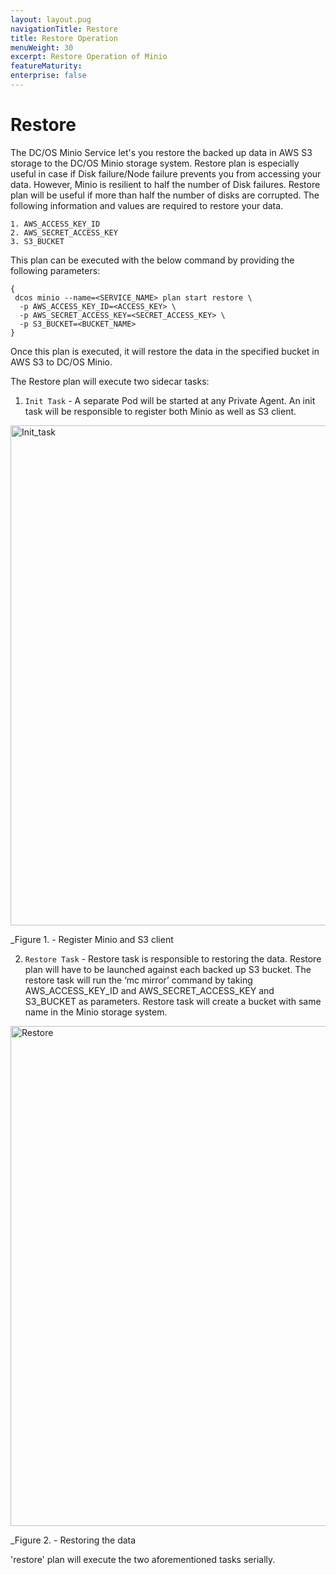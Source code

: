 ```yaml
---
layout: layout.pug
navigationTitle: Restore
title: Restore Operation
menuWeight: 30
excerpt: Restore Operation of Minio
featureMaturity:
enterprise: false
---
```


# Restore

The DC/OS Minio Service let's you restore the backed up data in AWS S3 storage to the DC/OS Minio storage system. Restore plan is especially useful in case if Disk failure/Node failure prevents you from accessing your data. However, Minio is resilient to half the number of Disk failures. Restore plan will be useful if more than half the number of disks are corrupted. 
The following information and values are required to restore your data.

    1. AWS_ACCESS_KEY_ID
    2. AWS_SECRET_ACCESS_KEY  
    3. S3_BUCKET
    
 This plan can be executed with the below command by providing the following parameters:

```shell
{
 dcos minio --name=<SERVICE_NAME> plan start restore \
  -p AWS_ACCESS_KEY_ID=<ACCESS_KEY> \
  -p AWS_SECRET_ACCESS_KEY=<SECRET_ACCESS_KEY> \
  -p S3_BUCKET=<BUCKET_NAME>
}
````

Once this plan is executed, it will restore the data in the specified bucket in AWS S3 to DC/OS Minio.

The Restore plan will execute two sidecar tasks:

1. `Init Task` - A separate Pod will be started at any Private Agent. An init task will be responsible to register both Minio as well as S3 client.

[<img src="../../img/Init_task.png" alt="Init_task" width="800"/>](../img/Init_task.png)

   _Figure 1. - Register Minio and S3 client

2. `Restore Task` -  Restore task is responsible to restoring the data. Restore plan will have to be launched against each backed up S3 bucket. The restore task will run the ‘mc mirror’ command by taking AWS_ACCESS_KEY_ID and AWS_SECRET_ACCESS_KEY and S3_BUCKET as parameters. Restore task will create a bucket with same name in the Minio storage system.

[<img src="../../img/Restore.png" alt="Restore" width="800"/>](../img/Restore.png)

   _Figure 2. - Restoring the data
   
'restore' plan will execute the two aforementioned tasks serially. 


